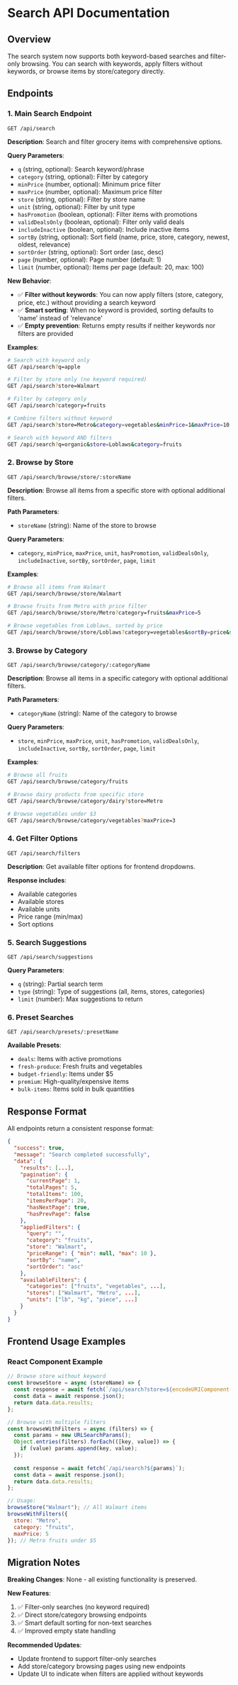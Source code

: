 # Search API Documentation

## Overview
The search system now supports both keyword-based searches and filter-only browsing. You can search with keywords, apply filters without keywords, or browse items by store/category directly.

## Endpoints

### 1. Main Search Endpoint
`GET /api/search`

**Description**: Search and filter grocery items with comprehensive options.

**Query Parameters**:
- `q` (string, optional): Search keyword/phrase
- `category` (string, optional): Filter by category
- `minPrice` (number, optional): Minimum price filter
- `maxPrice` (number, optional): Maximum price filter  
- `store` (string, optional): Filter by store name
- `unit` (string, optional): Filter by unit type
- `hasPromotion` (boolean, optional): Filter items with promotions
- `validDealsOnly` (boolean, optional): Filter only valid deals
- `includeInactive` (boolean, optional): Include inactive items
- `sortBy` (string, optional): Sort field (name, price, store, category, newest, oldest, relevance)
- `sortOrder` (string, optional): Sort order (asc, desc)
- `page` (number, optional): Page number (default: 1)
- `limit` (number, optional): Items per page (default: 20, max: 100)

**New Behavior**:
- ✅ **Filter without keywords**: You can now apply filters (store, category, price, etc.) without providing a search keyword
- ✅ **Smart sorting**: When no keyword is provided, sorting defaults to 'name' instead of 'relevance'
- ✅ **Empty prevention**: Returns empty results if neither keywords nor filters are provided

**Examples**:

```bash
# Search with keyword only
GET /api/search?q=apple

# Filter by store only (no keyword required)
GET /api/search?store=Walmart

# Filter by category only
GET /api/search?category=fruits

# Combine filters without keyword
GET /api/search?store=Metro&category=vegetables&minPrice=1&maxPrice=10

# Search with keyword AND filters
GET /api/search?q=organic&store=Loblaws&category=fruits
```

### 2. Browse by Store
`GET /api/search/browse/store/:storeName`

**Description**: Browse all items from a specific store with optional additional filters.

**Path Parameters**:
- `storeName` (string): Name of the store to browse

**Query Parameters**:
- `category`, `minPrice`, `maxPrice`, `unit`, `hasPromotion`, `validDealsOnly`, `includeInactive`, `sortBy`, `sortOrder`, `page`, `limit`

**Examples**:
```bash
# Browse all items from Walmart
GET /api/search/browse/store/Walmart

# Browse fruits from Metro with price filter
GET /api/search/browse/store/Metro?category=fruits&maxPrice=5

# Browse vegetables from Loblaws, sorted by price
GET /api/search/browse/store/Loblaws?category=vegetables&sortBy=price&sortOrder=asc
```

### 3. Browse by Category
`GET /api/search/browse/category/:categoryName`

**Description**: Browse all items in a specific category with optional additional filters.

**Path Parameters**:
- `categoryName` (string): Name of the category to browse

**Query Parameters**:
- `store`, `minPrice`, `maxPrice`, `unit`, `hasPromotion`, `validDealsOnly`, `includeInactive`, `sortBy`, `sortOrder`, `page`, `limit`

**Examples**:
```bash
# Browse all fruits
GET /api/search/browse/category/fruits

# Browse dairy products from specific store
GET /api/search/browse/category/dairy?store=Metro

# Browse vegetables under $3
GET /api/search/browse/category/vegetables?maxPrice=3
```

### 4. Get Filter Options
`GET /api/search/filters`

**Description**: Get available filter options for frontend dropdowns.

**Response includes**:
- Available categories
- Available stores  
- Available units
- Price range (min/max)
- Sort options

### 5. Search Suggestions
`GET /api/search/suggestions`

**Query Parameters**:
- `q` (string): Partial search term
- `type` (string): Type of suggestions (all, items, stores, categories)
- `limit` (number): Max suggestions to return

### 6. Preset Searches
`GET /api/search/presets/:presetName`

**Available Presets**:
- `deals`: Items with active promotions
- `fresh-produce`: Fresh fruits and vegetables
- `budget-friendly`: Items under $5
- `premium`: High-quality/expensive items
- `bulk-items`: Items sold in bulk quantities

## Response Format

All endpoints return a consistent response format:

```json
{
  "success": true,
  "message": "Search completed successfully",
  "data": {
    "results": [...],
    "pagination": {
      "currentPage": 1,
      "totalPages": 5,
      "totalItems": 100,
      "itemsPerPage": 20,
      "hasNextPage": true,
      "hasPrevPage": false
    },
    "appliedFilters": {
      "query": "",
      "category": "fruits",
      "store": "Walmart",
      "priceRange": { "min": null, "max": 10 },
      "sortBy": "name",
      "sortOrder": "asc"
    },
    "availableFilters": {
      "categories": ["fruits", "vegetables", ...],
      "stores": ["Walmart", "Metro", ...],
      "units": ["lb", "kg", "piece", ...]
    }
  }
}
```

## Frontend Usage Examples

### React Component Example
```javascript
// Browse store without keyword
const browseStore = async (storeName) => {
  const response = await fetch(`/api/search?store=${encodeURIComponent(storeName)}`);
  const data = await response.json();
  return data.data.results;
};

// Browse with multiple filters
const browseWithFilters = async (filters) => {
  const params = new URLSearchParams();
  Object.entries(filters).forEach(([key, value]) => {
    if (value) params.append(key, value);
  });
  
  const response = await fetch(`/api/search?${params}`);
  const data = await response.json();
  return data.data.results;
};

// Usage:
browseStore("Walmart"); // All Walmart items
browseWithFilters({ 
  store: "Metro", 
  category: "fruits", 
  maxPrice: 5 
}); // Metro fruits under $5
```

## Migration Notes

**Breaking Changes**: None - all existing functionality is preserved.

**New Features**:
1. ✅ Filter-only searches (no keyword required)
2. ✅ Direct store/category browsing endpoints
3. ✅ Smart default sorting for non-text searches
4. ✅ Improved empty state handling

**Recommended Updates**:
- Update frontend to support filter-only searches
- Add store/category browsing pages using new endpoints
- Update UI to indicate when filters are applied without keywords
